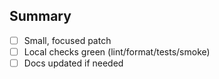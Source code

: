 ## Summary

- [ ] Small, focused patch
- [ ] Local checks green (lint/format/tests/smoke)
- [ ] Docs updated if needed
